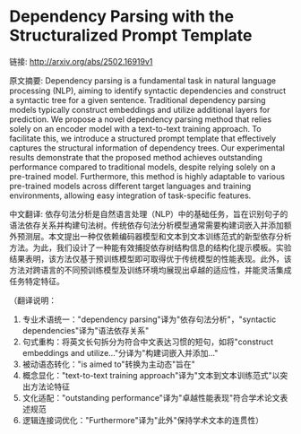 # Dependency Parsing with the Structuralized Prompt Template

链接: http://arxiv.org/abs/2502.16919v1

原文摘要:
Dependency parsing is a fundamental task in natural language processing
(NLP), aiming to identify syntactic dependencies and construct a syntactic tree
for a given sentence. Traditional dependency parsing models typically construct
embeddings and utilize additional layers for prediction. We propose a novel
dependency parsing method that relies solely on an encoder model with a
text-to-text training approach. To facilitate this, we introduce a structured
prompt template that effectively captures the structural information of
dependency trees. Our experimental results demonstrate that the proposed method
achieves outstanding performance compared to traditional models, despite
relying solely on a pre-trained model. Furthermore, this method is highly
adaptable to various pre-trained models across different target languages and
training environments, allowing easy integration of task-specific features.

中文翻译:
依存句法分析是自然语言处理（NLP）中的基础任务，旨在识别句子的语法依存关系并构建句法树。传统依存句法分析模型通常需要构建词嵌入并添加额外预测层。本文提出一种仅依赖编码器模型和文本到文本训练范式的新型依存分析方法。为此，我们设计了一种能有效捕捉依存树结构信息的结构化提示模板。实验结果表明，该方法仅基于预训练模型即可取得优于传统模型的性能表现。此外，该方法对跨语言的不同预训练模型及训练环境均展现出卓越的适应性，并能灵活集成任务特定特征。

（翻译说明：
1. 专业术语统一："dependency parsing"译为"依存句法分析"，"syntactic dependencies"译为"语法依存关系"
2. 句式重构：将英文长句拆分为符合中文表达习惯的短句，如将"construct embeddings and utilize..."分译为"构建词嵌入并添加..."
3. 被动语态转化："is aimed to"转换为主动态"旨在"
4. 概念显化："text-to-text training approach"译为"文本到文本训练范式"以突出方法论特征
5. 文化适配："outstanding performance"译为"卓越性能表现"符合学术论文表述规范
6. 逻辑连接词优化："Furthermore"译为"此外"保持学术文本的连贯性）
